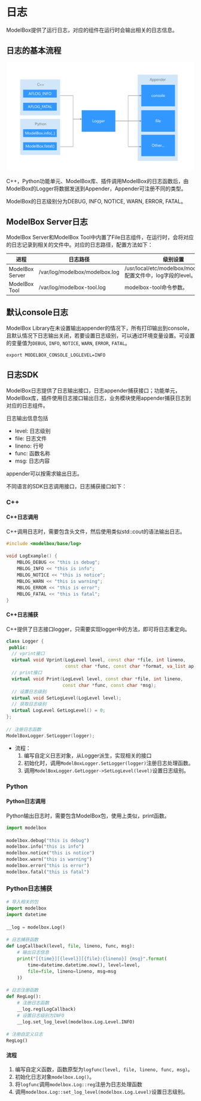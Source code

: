 # 日志

ModelBox提供了运行日志，对应的组件在运行时会输出相关的日志信息。

## 日志的基本流程

![logger-flow alt rect_w_1000](../../../assets/images/figure/develop/debug/logger-flow.png)

C++，Python功能单元、ModelBox库、插件调用ModelBox的日志函数后，由ModelBox的Logger将数据发送到Appender，Appender可注册不同的类型。

ModelBox的日志级别分为DEBUG, INFO, NOTICE, WARN, ERROR, FATAL。

## ModelBox Server日志

ModelBox Server和ModelBox Tool中内置了File日志组件，在运行时，会将对应的日志记录到相关的文件中。对应的日志路径，配置方法如下：

| 进程            | 日志路径                       | 级别设置                                                          |
| --------------- | ------------------------------ | ----------------------------------------------------------------- |
| ModelBox Server | /var/log/modelbox/modelbox.log | /usr/local/etc/modelbox/modelbox.conf配置文件中，log字段的level。 |
| ModelBox Tool   | /var/log/modelbox-tool.log     | modelbox-tool命令参数。                                           |

## 默认console日志

ModelBox Library在未设置输出appender的情况下，所有打印输出到console，且默认情况下日志输出关闭，若要设置日志级别，可以通过环境变量设置。可设置的变量值为`DEBUG`, `INFO`, `NOTICE`, `WARN`, `ERROR`, `FATAL`。

```shell
export MODELBOX_CONSOLE_LOGLEVEL=INFO
```

## 日志SDK

ModelBox日志提供了日志输出接口，日志appender捕获接口；功能单元，ModelBox库，插件使用日志接口输出日志，业务模块使用appender捕获日志到对应的日志组件。

日志输出信息包括

* level: 日志级别
* file: 日志文件
* lineno: 行号
* func: 函数名称
* msg: 日志内容

appender可以按需求输出日志。

不同语言的SDK日志调用接口，日志捕获接口如下：

### C++

#### C++日志调用

C++调用日志时，需要包含头文件，然后使用类似std::cout的语法输出日志。

```c++
#include <modelbox/base/log>

void LogExample() {
    MBLOG_DEBUG << "this is debug";
    MBLOG_INFO << "this is info";
    MBLOG_NOTICE << "this is notice";
    MBLOG_WARN << "this is warning";
    MBLOG_ERROR << "this is error";
    MBLOG_FATAL << "this is fatal";
}
```

#### C++日志捕获

C++提供了日志接口logger，只需要实现logger中的方法，即可将日志重定向。

```c++
class Logger {
 public:
  // vprint接口
  virtual void Vprint(LogLevel level, const char *file, int lineno,
                      const char *func, const char *format, va_list ap);
  // print接口
  virtual void Print(LogLevel level, const char *file, int lineno,
                     const char *func, const char *msg);
  // 设置日志级别
  virtual void SetLogLevel(LogLevel level);
  // 获取日志级别
  virtual LogLevel GetLogLevel() = 0;
};

// 注册日志函数
ModelBoxLogger.SetLogger(logger);
```

* 流程：
  1. 编写自定义日志对象，从Logger派生，实现相关的接口
  1. 初始化时，调用`ModelBoxLogger.SetLogger(logger)`注册日志处理函数。
  1. 调用`ModelBoxLogger.GetLogger->SetLogLevel(level)`设置日志级别。

### Python

#### Python日志调用

Python输出日志时，需要包含ModelBox包，使用上类似，print函数。

```python
import modelbox

modelbox.debug("this is debug")
modelbox.info("this is info")
modelbox.notice("this is notice")
modelbox.warn("this is warning")
modelbox.error("this is error")
modelbox.fatal("this is fatal")
```

### Python日志捕获

```python
# 导入相关的包
import modelbox
import datetime

__log = modelbox.Log()

# 日志捕获函数
def LogCallback(level, file, lineno, func, msg):
    # 输出日志信息
    print("[{time}][{level}][{file}:{lineno}] {msg}".format(
        time=datetime.datetime.now(), level=level,
        file=file, lineno=lineno, msg=msg
    ))

# 日志注册函数
def RegLog():
    # 注册日志函数
    __log.reg(LogCallback)
    # 设置日志级别为INFO
    __log.set_log_level(modelbox.Log.Level.INFO)

# 注册自定义日志
RegLog()
```

#### 流程

  1. 编写自定义函数，函数原型为`logfunc(level, file, lineno, func, msg)`。
  1. 初始化日志对象`modelbox.Log()`。
  1. 将`logfunc`调用`modelbox.Log::reg`注册为日志处理函数
  1. 调用`modelbox.Log::set_log_level(modelbox.Log.Level)`设置日志级别。
